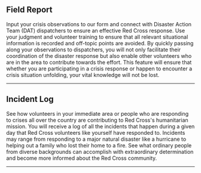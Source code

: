 ## **Field Report**
Input your crisis observations to our form and connect with Disaster Action Team (DAT) dispatchers to ensure an effective Red Cross response. Use your judgment and volunteer training to ensure that all relevant situational information is recorded and off-topic points are avoided. By quickly passing along your observations to dispatchers, you will not only facilitate their coordination of the disaster response but also enable other volunteers who are in the area to contribute towards the effort. This feature will ensure that whether you are participating in a crisis response or happen to encounter a crisis situation unfolding, your vital knowledge will not be lost. 

***

## **Incident Log**
See how volunteers in your immediate area or people who are responding to crises all over the country are contributing to Red Cross's humanitarian mission.  You will receive a log of all the incidents that happen during a given day that Red Cross volunteers like yourself have responded to. Incidents may range from responding to a major natural disaster like a hurricane to helping out a family who lost their home to a fire. See what ordinary people from diverse backgrounds can accomplish with extraordinary determination and become more informed about the Red Cross community.  

***
